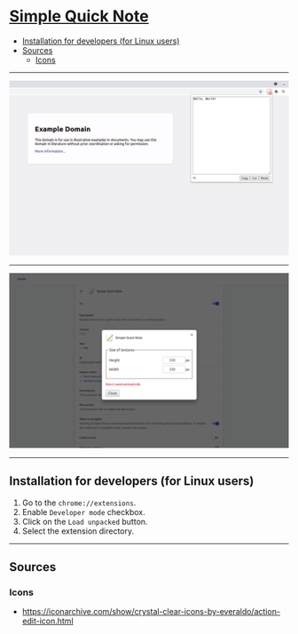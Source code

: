 # [Simple Quick Note](https://chrome.google.com/webstore/detail/jiabjkckgapmaalmfbjdkcbkpiafnfga)

- [Installation for developers (for Linux users)](#installation-for-developers-for-linux-users)
- [Sources](#sources)
  - [Icons](#icons)

---

![Simple Quick Note - Appearance](img/screenshots/1280x800/appearance.png)

---

![Simple Quick Note - Options](img/screenshots/1280x800/options.png)

---

## Installation for developers (for Linux users)

1. Go to the `chrome://extensions`.
2. Enable `Developer mode` checkbox.
3. Click on the `Load unpacked` button.
4. Select the extension directory.

---

## Sources

### Icons

- https://iconarchive.com/show/crystal-clear-icons-by-everaldo/action-edit-icon.html
